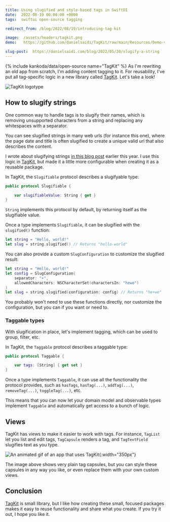 ```yaml
---
title: Using slugified and style-based tags in SwiftUI
date:  2022-08-19 00:00:00 +0000
tags:  swiftui open-source tagging

redirect_from: /blog/2022/08/19/introducing-tag-kit

image:  /assets/headers/tagkit.png
demo:   https://github.com/danielsaidi/TagKit/raw/main/Resources/Demo-v2.gif

slug-post:  https://danielsaidi.com/blog/2022/05/30/slugify-a-string
---
```


{% include kankoda/data/open-source name="TagKit" %}
As I'm rewriting an old app from scratch, I'm adding content tagging to it. For reusability, I've put all tag-specific logic in a new library called [TagKit]({{project.url}}). Let's take a look!

![TagKit logotype]({{page.image}})


## How to slugify strings

One common way to handle tags is to slugify their names, which is removing unsupported characters from a string and replacing any whitespaces with a separator.

You can see slugified strings in many web urls (for instance this one), where the page date and title is often slugified to create a unique valid url that also describes the content.

I wrote about slugifying strings [in this blog post]({{page.slug-post}}) earlier this year. I use this logic in [TagKit]({{project.url}}), but made it a little more configurable when creating it as a reusable package.

In TagKit, the ``Slugifiable`` protocol describes a slugifyable type:

```swift
public protocol Slugifiable {

    var slugifiableValue: String { get }
}
```

`String` implements this protocol by default, by returning itself as the slugifiable value.

Once a type implements ``Slugifiable``, it can be slugified with the `slugified()` function:

```swift
let string = "Hello, world!"
let slug = string.slugified() // Returns "hello-world"
```

You can also provide a custom ``SlugConfiguration`` to customize the slugified result:

```swift
let string = "Hello, world!"
let config = SlugConfiguration(
    separator: "+",
    allowedCharacters: NSCharacterSet(charactersIn: "hewo")
)
let slug = string.slugified(configuration: config) // Returns "he+wo"
```

You probably won't need to use these functions directly, nor customize the configuration, but you can if you want or need to.


### Taggable types

With slugification in place, let's implement tagging, which can be used to group, filter, etc.

In TagKit, the ``Taggable`` protocol describes a taggable type:

```swift
public protocol Taggable {

    var tags: [String] { get set }
}
```

Once a type implements ``Taggable``, it can use all the functionality the protocol provides, such as `hasTags`, `hasTag(...)`, `addTag(...)`, `removeTag(...)`, `toggleTag(...)`, etc.

This means that you can now let your domain model and observable types implement ``Taggable`` and automatically get access to a bunch of logic.


## Views

TagKit has views to make it easier to work with tags. For instance, ``TagList`` let you list and edit tags, ``TagCapsule`` renders a tag, and ``TagTextField`` slugifies text as you type.

![An animated gif of an app that uses TagKit]({{page.demo}}){:width="350px"}

The image above shows very plain tag capsules, but you can style these capsules in any way you like, or even replace them with your own custom views.


## Conclusion

[TagKit]({{project.url}}) is small library, but I like how creating these small, focused packages makes it easy to reuse functionality and share what you create. If you try it out, I hope you like it.